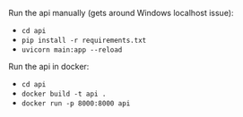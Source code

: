 Run the api manually (gets around Windows localhost issue):
- `cd api`
- `pip install -r requirements.txt`
- `uvicorn main:app --reload`

Run the api in docker:
- `cd api`
- `docker build -t api .`
- `docker run -p 8000:8000 api`